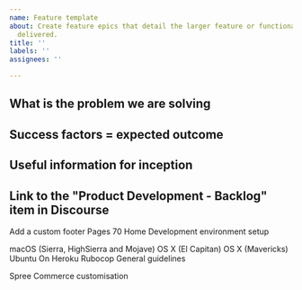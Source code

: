 ```yaml
---
name: Feature template
about: Create feature epics that detail the larger feature or functionality to be
  delivered.
title: ''
labels: ''
assignees: ''

---
```


## What is the problem we are solving 
<!-- Describe the problem this feature is supposed to solve. Should be described in the icebox item (in Discourse). -->

## Success factors = expected outcome 
<!-- Describe what is the expected outcome: when the feature is released, what would it look like? What will make you say "the problem is solved"? Can be metrics like "Platform has less than 1% service interruption", or yes/no statements like "People can checkout on mobiles. -->

## Useful information for inception
<!-- List here any information that can be useful for the inception stage. -->

## Link to the "Product Development - Backlog" item in Discourse
<!-- Put the link here, and put this epic link in the Discourse item as well for cross-referencing. -->
 Add a custom footer
 Pages 70
Home
Development environment setup

macOS (Sierra, HighSierra and Mojave)
OS X (El Capitan)
OS X (Mavericks)
Ubuntu
On Heroku
Rubocop
General guidelines

Spree Commerce customisation
